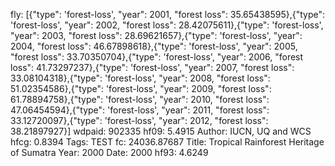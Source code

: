 fly: [{"type": 'forest-loss', "year": 2001, "forest loss": 35.65438595},{"type": 'forest-loss', "year": 2002, "forest loss": 28.42075611},{"type": 'forest-loss', "year": 2003, "forest loss": 28.69621657},{"type": 'forest-loss', "year": 2004, "forest loss": 46.67898618},{"type": 'forest-loss', "year": 2005, "forest loss": 33.70350704},{"type": 'forest-loss', "year": 2006, "forest loss": 41.73297237},{"type": 'forest-loss', "year": 2007, "forest loss": 33.08104318},{"type": 'forest-loss', "year": 2008, "forest loss": 51.02354586},{"type": 'forest-loss', "year": 2009, "forest loss": 61.78894758},{"type": 'forest-loss', "year": 2010, "forest loss": 47.06454594},{"type": 'forest-loss', "year": 2011, "forest loss": 33.12720097},{"type": 'forest-loss', "year": 2012, "forest loss": 38.21897927}]
wdpaid: 902335
hf09: 5.4915
Author: IUCN, UQ and WCS
hfcg: 0.8394
Tags: TEST
fc: 24036.87687
Title: Tropical Rainforest Heritage of Sumatra
Year: 2000
Date: 2000
hf93: 4.6249
